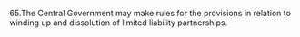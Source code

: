 65.The Central Government may make rules for the provisions in relation to winding up and dissolution of limited liability partnerships.
